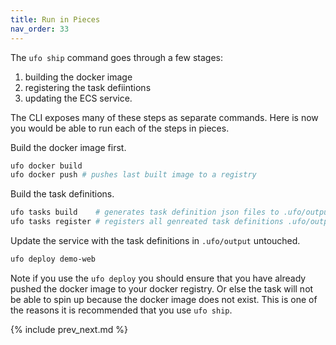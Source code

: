 ```yaml
---
title: Run in Pieces
nav_order: 33
---
```


The `ufo ship` command goes through a few stages:

1. building the docker image
2. registering the task defiintions
2. updating the ECS service.

The CLI exposes many of these steps as separate commands.  Here is now you would be able to run each of the steps in pieces.

Build the docker image first.

```bash
ufo docker build
ufo docker push # pushes last built image to a registry
```

Build the task definitions.

```bash
ufo tasks build    # generates task definition json files to .ufo/output
ufo tasks register # registers all genreated task definitions .ufo/output to ECS
```

Update the service with the task definitions in `.ufo/output` untouched.

```bash
ufo deploy demo-web
```

Note if you use the `ufo deploy` you should ensure that you have already pushed the docker image to your docker registry.  Or else the task will not be able to spin up because the docker image does not exist.  This is one of the reasons it is recommended that you use `ufo ship`.

{% include prev_next.md %}